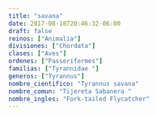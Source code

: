 ```yaml
---
title: "savana"
date: 2017-08-18T20:46:32-06:00
draft: false
reinos: ["Animalia"]
divisiones: ["Chordata"]
clases: ["Aves"]
ordenes: ["Passeriformes"]
familias: ["Tyrannidae "]
generos: ["Tyrannus"]
nombre_cientifico: "Tyrannus savana"
nombre_comun: "Tijereta Sabanera "
nombre_ingles: "Fork-tailed Flycatcher"
---
```


